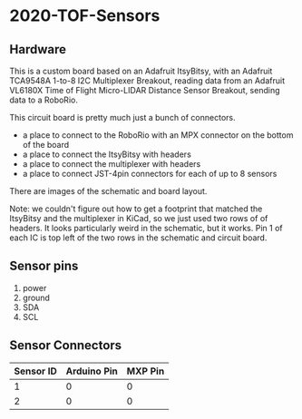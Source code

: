 # 2020-TOF-Sensors
## Hardware

This is a custom board based on an Adafruit ItsyBitsy, with an Adafruit TCA9548A 1-to-8 I2C Multiplexer Breakout, reading data from an Adafruit VL6180X Time of Flight Micro-LIDAR Distance Sensor Breakout, sending data to a RoboRio.

This circuit board is pretty much just a bunch of connectors. 
* a place to connect to the RoboRio with an MPX connector on the bottom of the board
* a place to connect the ItsyBitsy with headers
* a place to connect the multiplexer with headers
* a place to connect JST-4pin connectors for each of up to 8 sensors

There are images of the schematic and board layout.

Note: we couldn't figure out how to get a footprint that matched the ItsyBitsy and the multiplexer in KiCad, so we just used two rows of of headers. It looks particularly weird in the schematic, but it works. Pin 1 of each IC is top left of the two rows in the schematic and circuit board. 

## Sensor pins
1. power
2. ground
3. SDA
4. SCL

## Sensor Connectors

| Sensor ID | Arduino Pin | MXP Pin |
| --- | --- | --- |
| 1 | 0 | 0 |
| 2 | 0 | 0 |
